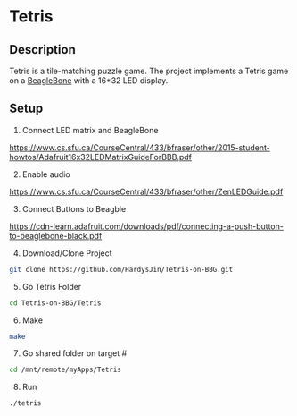 # Tetris

## Description

Tetris is a tile-matching puzzle game.
The project implements a Tetris game on a [BeagleBone](https://beagleboard.org/bone) with a 16*32 LED display.

## Setup

1. Connect LED matrix and BeagleBone

https://www.cs.sfu.ca/CourseCentral/433/bfraser/other/2015-student-howtos/Adafruit16x32LEDMatrixGuideForBBB.pdf

2. Enable audio

https://www.cs.sfu.ca/CourseCentral/433/bfraser/other/ZenLEDGuide.pdf

3. Connect Buttons to Beagble

https://cdn-learn.adafruit.com/downloads/pdf/connecting-a-push-button-to-beaglebone-black.pdf

4. Download/Clone Project

```bash
git clone https://github.com/HardysJin/Tetris-on-BBG.git
```

5. Go Tetris Folder

```bash
cd Tetris-on-BBG/Tetris
```

6. Make

```bash
make
```

7. Go shared folder on target #

```bash
cd /mnt/remote/myApps/Tetris
```

8. Run

```
./tetris
```
